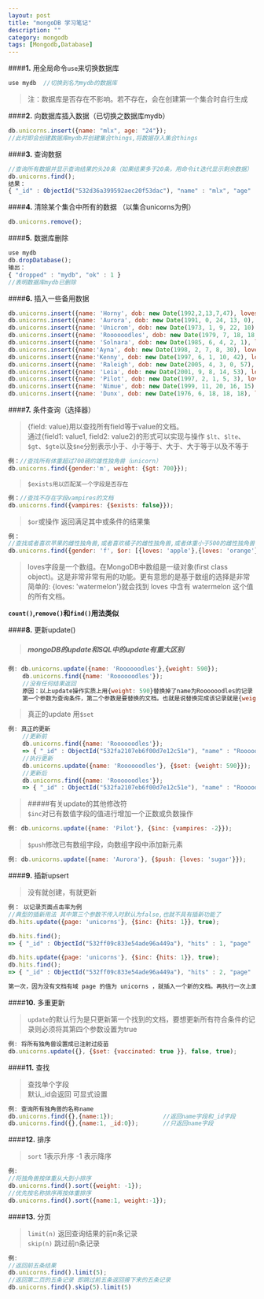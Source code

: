 ```yaml
---
layout: post
title: "mongoDB 学习笔记"
description: ""
category: mongodb
tags: [Mongodb,Database]
---
```




####**1.** 用全局命令`use`来切换数据库

```javascript
use mydb  //切换到名为mydb的数据库
```      
   >注：数据库是否存在不影响。若不存在，会在创建第一个集合时自行生成

####**2.** 向数据库插入数据（已切换之数据库mydb）

```javascript
db.unicorns.insert({name: "mlx", age: "24"});
//此时即会创建数据库mydb并创建集合things,将数据存入集合things
```
####**3.** 查询数据

```javascript
//查询所有数据并显示查询结果的头20条（如果结果多于20条，用命令it迭代显示剩余数据）
db.unicorns.find();
结果：
{ "_id" : ObjectId("532d36a399592aec20f53dac"), "name" : "mlx", "age" : 24 }
```
####**4.** 清除某个集合中所有的数据 （以集合unicorns为例）

```javascript
db.unicorns.remove();
```
####**5.** 数据库删除

```javascript
use mydb
db.dropDatabase();
输出：
{ "dropped" : "mydb", "ok" : 1 }
//表明数据库mydb已删除
```    
####**6.** 插入一些备用数据

```javascript
db.unicorns.insert({name: 'Horny', dob: new Date(1992,2,13,7,47), loves: ['carrot','papaya'], weight: 600, gender: 'm', vampires: 63});
db.unicorns.insert({name: 'Aurora', dob: new Date(1991, 0, 24, 13, 0), loves:['carrot', 'grape'], weight: 450, gender: 'f', vampires: 43});
db.unicorns.insert({name: 'Unicrom', dob: new Date(1973, 1, 9, 22, 10), loves:['energon', 'redbull'], weight: 984, gender: 'm', vampires: 182});
db.unicorns.insert({name: 'Roooooodles', dob: new Date(1979, 7, 18, 18, 44), loves: ['apple'], weight: 575, gender: 'm', vampires: 99});
db.unicorns.insert({name: 'Solnara', dob: new Date(1985, 6, 4, 2, 1), loves:['apple', 'carrot', 'chocolate'], weight:550, gender:'f', vampires:80});
db.unicorns.insert({name:'Ayna', dob: new Date(1998, 2, 7, 8, 30), loves: ['strawberry', 'lemon'], weight: 733, gender: 'f', vampires: 40});
db.unicorns.insert({name:'Kenny', dob: new Date(1997, 6, 1, 10, 42), loves: ['grape', 'lemon'], weight: 690, gender: 'm', vampires: 39});
db.unicorns.insert({name: 'Raleigh', dob: new Date(2005, 4, 3, 0, 57), loves:['apple', 'sugar'], weight: 421, gender: 'm', vampires: 2});
db.unicorns.insert({name: 'Leia', dob: new Date(2001, 9, 8, 14, 53), loves: ['apple', 'watermelon'], weight: 601, gender: 'f', vampires: 33});
db.unicorns.insert({name: 'Pilot', dob: new Date(1997, 2, 1, 5, 3), loves: ['apple', 'watermelon'], weight: 650, gender: 'm', vampires: 54});
db.unicorns.insert({name: 'Nimue', dob: new Date(1999, 11, 20, 16, 15), loves:['grape', 'carrot'], weight: 540, gender: 'f'});
db.unicorns.insert({name: 'Dunx', dob: new Date(1976, 6, 18, 18, 18), loves: ['grape', 'watermelon'], weight: 704, gender: 'm', vampires: 165});
```        
####**7.** 条件查询（选择器）

> {field: value}用以查找所有field等于value的文档。    
    通过{field1: value1, field2: value2}的形式可以实现与操作
`$lt`、`$lte`、`$gt`、`$gte`以及`$ne`分别表示小于、小于等于、大于、大于等于以及不等于

```javascript
例：//查找所有体重超过700磅的雄性独角兽（unicorn）
db.unicorns.find({gender:'m', weight: {$gt: 700}});
```    
> `$exists用以匹配某一个字段是否存在`

```javascript
例：//查找不存在字段vampires的文档
db.unicorns.find({vampires: {$exists: false}});
```
> `$or`或操作 返回满足其中或条件的结果集
    
```javascript
例： 
//查找或者喜欢苹果的雌性独角兽,或者喜欢橘子的雌性独角兽,或者体重小于500的雌性独角兽
db.unicorns.find({gender: 'f', $or: [{loves: 'apple'},{loves: 'orange'},{weight: {$lt: 500}}]});
```    
> loves字段是一个数组。在MongoDB中数组是一级对象(first class object)。这是非常非常有用的功能。更有意思的是基于数组的选择是非常简单的: {loves: 'watermelon'}就会找到 loves 中含有 watermelon 这个值的所有文档。

**`count()`,`remove()`和`find()`用法类似**
    
####**8.** 更新update()
  
> ##### mongoDB的update和SQL中的update有重大区别
    
```javascript
例: db.unicorns.update({name: 'Roooooodles'},{weight: 590});
    db.unicorns.find({name: 'Roooooodles'});
    //没有任何结果返回
    原因：以上update操作实质上用{weight: 590}替换掉了name为Roooooodles的记录
    第一个参数为查询条件，第二个参数是要替换的文档。也就是说替换完成该记录就是{weight: 590} 只包含一个字段weight
```
  > 真正的update 用`$set`

```javascript
例: 真正的更新
    //更新前
    db.unicorns.find({name: 'Roooooodles'});
    => { "_id" : ObjectId("532fa2107eb6f00d7e12c51e"), "name" : "Roooooodles", "dob" : ISODate("1979-08-18T10:44:00Z"), "loves" : [  "apple" ], "weight" : 575, "gender" : "m", "vampires" : 99 } 
    //执行更新
    db.unicorns.update({name: 'Roooooodles'}, {$set: {weight: 590}});
    //更新后
    db.unicorns.find({name: 'Roooooodles'});
    => { "_id" : ObjectId("532fa2107eb6f00d7e12c51e"), "name" : "Roooooodles", "dob" : ISODate("1979-08-18T10:44:00Z"), "loves" : [  "apple" ], "weight" : 590, "gender" : "m", "vampires" : 99 }
```
> #####有关update的其他修改符    
> `$inc`对已有数值字段的值进行增加一个正数或负数操作

```javascript
例: db.unicorns.update({name: 'Pilot'}, {$inc: {vampires: -2}});
```
> `$push`修改已有数组字段，向数组字段中添加新元素

```javascript
例: db.unicorns.update({name: 'Aurora'}, {$push: {loves: 'sugar'}});
```
####**9.** 插新upsert

> 没有就创建，有就更新

```javascript
例： 以记录页面点击率为例
//典型的插新用法 其中第三个参数不传入时默认为false,也就不具有插新功能了
db.hits.update({page: 'unicorns'}, {$inc: {hits: 1}}, true);

db.hits.find();
=> { "_id" : ObjectId("532ff09c833e54ade96a449a"), "hits" : 1, "page" : "unicorns"}

db.hits.update({page: 'unicorns'}, {$inc: {hits: 1}}, true);
db.hits.find();
=> { "_id" : ObjectId("532ff09c833e54ade96a449a"), "hits" : 2, "page" : "unicorns"}

第一次，因为没有文档有域 page 的值为 unicorns ，就插入一个新的文档。再执行一次上面的命令，创建好的文档就会被更新，而 hits 的值就会增加为2
```
####**10.** 多重更新

> `update`的默认行为是只更新第一个找到的文档，要想更新所有符合条件的记录则必须将其第四个参数设置为true
    
```javascript
例: 将所有独角兽设置成已注射过疫苗
db.unicorns.update({}, {$set: {vaccinated: true }}, false, true);
```
####**11.** 查找
  
> 查找单个字段    
    默认_id会返回 可显式设置

```javascript
例: 查询所有独角兽的名称name
db.unicorns.find({},{name:1});              //返回name字段和_id字段
db.unicorns.find({},{name:1, _id:0});       //只返回name字段
```
####**12.** 排序
  
> `sort` 1表示升序 -1 表示降序

```javascript
例: 
//将独角兽按体重从大到小排序
db.unicorns.find().sort({weight: -1});
//优先按名称排序再按体重排序
db.unicorns.find().sort({name:1, weight:-1});
```
####**13.** 分页

> `limit(n)` 返回查询结果的前n条记录     
      `skip(n)` 跳过前n条记录

```javascript
例: 
//返回前五条结果
db.unicorns.find().limit(5);
//返回第二页的五条记录 即跳过前五条返回接下来的五条记录
db.unicorns.find().skip(5).limit(5)
```